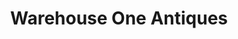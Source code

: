 ---
title: "Warehouse One Antiques"
url: /grand-rapids/warehouse-one-antiques/
shop: Antiquitäten
---